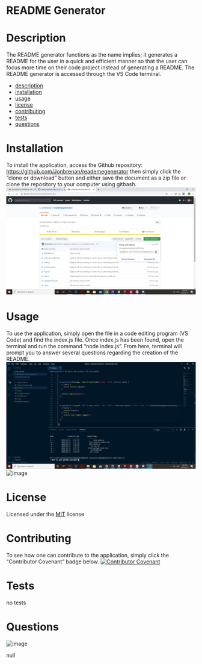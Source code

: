 # README Generator

# Description
The README generator functions as the name implies; it generates a README for the user in a quick and efficient manner so that the user can focus more time on their code project instead of generating a README. The README generator is accessed through the VS Code terminal. 

* [description](#description)
* [installation](#installation)
* [usage](#usage)
* [license](#license)
* [contributing](#contributing)
* [tests](#tests)
* [questions](#questions)

# Installation
To install the application, access the Github repository: https://github.com/Jonbrenan/reademegenerator then simply click the “clone or download” button and either save the document as a zip file or clone the repository to your computer using gitbash. 
![image](pictures/download.jpg)

# Usage
To use the application, simply open the file in a code editing program (VS Code) and find the index.js file. Once index.js has been found, open the terminal and run the command “node index.js”. From here, terminal will prompt you to answer several questions regarding the creation of the README. 
![image](pictures/usage.jpg)
![image](pictures/running.gif)


# License
Licensed under the [MIT](LICENSE.txt) license
 
# Contributing
To see how one can contribute to the application, simply click the “Contributor Covenant” badge below. 
[![Contributor Covenant](https://img.shields.io/badge/Contributor%20Covenant-v2.0%20adopted-ff69b4.svg)](code_of_conduct.md)

# Tests
no tests

# Questions
![image](https://avatars0.githubusercontent.com/u/57410689?v=4)

null